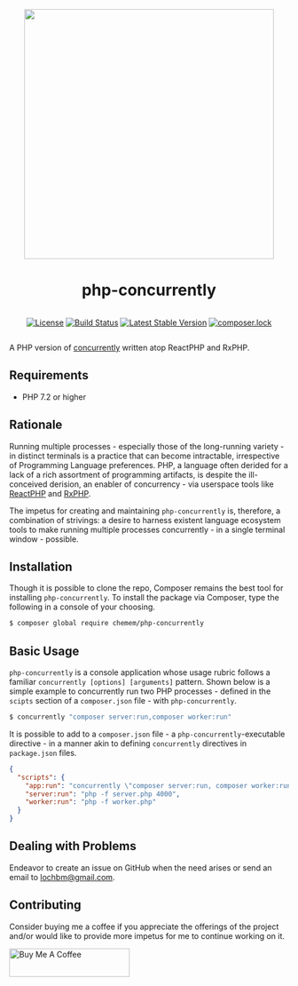 <div style="text-align:center;display:flex;flex-direction:column;justify-items:center;justify-content:center;align-items:center">

<img src="https://ucarecdn.com/28200921-29f6-4683-abf7-641cafbc2dfc/concurrentlybasic.png" width="450" height="auto" />

# php-concurrently

[![License](https://poser.pugx.org/chemem/php-concurrently/license)](//packagist.org/packages/chemem/php-concurrently)
[![Build Status](https://travis-ci.org/ace411/php-concurrently.svg?branch=master)](https://travis-ci.org/ace411/php-concurrently)
[![Latest Stable Version](https://poser.pugx.org/chemem/php-concurrently/v)](//packagist.org/packages/chemem/php-concurrently)
[![composer.lock](https://poser.pugx.org/chemem/php-concurrently/composerlock)](//packagist.org/packages/chemem/php-concurrently)

</div>

A PHP version of [concurrently](https://npmjs.com/package/concurrently) written atop ReactPHP and RxPHP.

## Requirements

- PHP 7.2 or higher

## Rationale

Running multiple processes - especially those of the long-running variety - in distinct terminals is a practice that can become intractable, irrespective of Programming Language preferences. PHP, a language often derided for a lack of a rich assortment of programming artifacts, is despite the ill-conceived derision, an enabler of concurrency - via userspace tools like [ReactPHP](https://reactphp.org) and [RxPHP](https://github.com/ReactiveX/RxPHP).

The impetus for creating and maintaining `php-concurrently` is, therefore, a combination of strivings: a desire to harness existent language ecosystem tools to make running multiple processes concurrently - in a single terminal window - possible.

## Installation

Though it is possible to clone the repo, Composer remains the best tool for installing `php-concurrently`. To install the package via Composer, type the following in a console of your choosing.

```sh
$ composer global require chemem/php-concurrently
```

## Basic Usage

`php-concurrently` is a console application whose usage rubric follows a familiar `concurrently [options] [arguments]` pattern. Shown below is a simple example to concurrently run two PHP processes - defined in the `scipts` section of a `composer.json` file - with `php-concurrently`.

```sh
$ concurrently "composer server:run,composer worker:run"
```

It is possible to add to a `composer.json` file - a `php-concurrently`-executable directive - in a manner akin to defining `concurrently` directives in `package.json` files.

```json
{
  "scripts": {
    "app:run": "concurrently \"composer server:run, composer worker:run\"",
    "server:run": "php -f server.php 4000",
    "worker:run": "php -f worker.php"
  }
}
```

## Dealing with Problems

Endeavor to create an issue on GitHub when the need arises or send an email to lochbm@gmail.com.

## Contributing

Consider buying me a coffee if you appreciate the offerings of the project and/or would like to provide more impetus for me to continue working on it.

<a href="https://www.buymeacoffee.com/agiroLoki" target="_blank"><img src="https://cdn.buymeacoffee.com/buttons/lato-white.png" alt="Buy Me A Coffee" style="height: 51px !important;width: 217px !important;" /></a>
